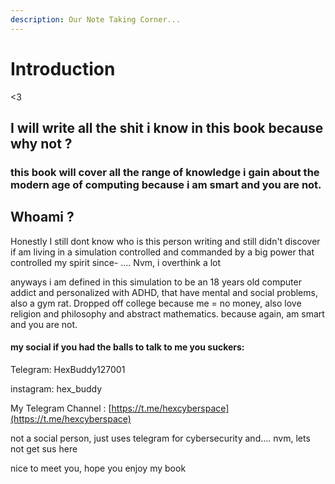 ```yaml
---
description: Our Note Taking Corner...
---
```


# Introduction

<3&#x20;

## I will write all the shit i know in this book because why not ?

### this book will cover all the range of knowledge i gain about the modern age of computing because i am smart and you are not.

## Whoami ?

Honestly I still dont know who is this person writing and still didn't discover if am living in a simulation controlled and commanded by a big power that controlled my spirit since- .... Nvm, i overthink a lot

anyways i am defined in this simulation to be an 18 years old computer addict and personalized with ADHD, that have mental and social problems, also a gym rat. Dropped off college because me = no money, also love religion and philosophy and abstract mathematics. because again, am smart and you are not.

#### my social if you had the balls to talk to me you suckers:

Telegram: HexBuddy127001

instagram: hex\_buddy

My Telegram Channel : [https://t.me/hexcyberspace](https://t.me/hexcyberspace)

not a social person, just uses telegram for cybersecurity and.... nvm, lets not get sus here&#x20;

nice to meet you, hope you enjoy my book
